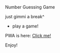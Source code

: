 Number Guessing Game

just gimmi a break^
- play a game!

PWA is here:
<a href='https://polite-marigold-111a6f.netlify.app' alt='netlify_url_pwa' target='blank'>Click me!</a>



Enjoy!
